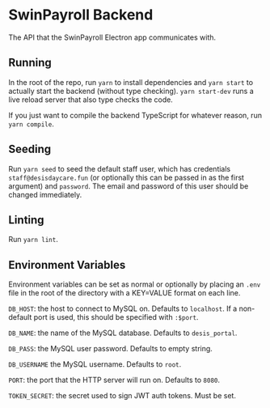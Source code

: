 # SwinPayroll Backend

The API that the SwinPayroll Electron app communicates with.

## Running

In the root of the repo, run `yarn` to install dependencies and `yarn start` to actually start the backend (without type checking). `yarn start-dev` runs a live reload server that also type checks the code.

If you just want to compile the backend TypeScript for whatever reason, run `yarn compile`.

## Seeding

Run `yarn seed` to seed the default staff user, which has credentials `staff@desisdaycare.fun` (or optionally this can be passed in as the first argument) and `password`. The email and password of this user should be changed immediately.

## Linting

Run `yarn lint`.

## Environment Variables

Environment variables can be set as normal or optionally by placing an `.env` file in the root of the directory with a KEY=VALUE format on each line.

`DB_HOST`: the host to connect to MySQL on. Defaults to `localhost`. If a non-default port is used, this should be specified with `:$port`.

`DB_NAME`: the name of the MySQL database. Defaults to `desis_portal`.

`DB_PASS`: the MySQL user password. Defaults to empty string.

`DB_USERNAME` the MySQL username. Defaults to `root`.

`PORT`: the port that the HTTP server will run on. Defaults to `8080`.

`TOKEN_SECRET`: the secret used to sign JWT auth tokens. Must be set.
